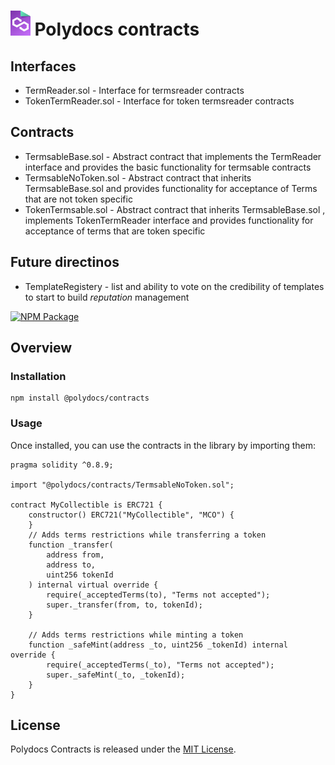# <img src="assets/Polydocs Logo.svg" height="40px"> Polydocs contracts

## Interfaces
* TermReader.sol - Interface for termsreader contracts
* TokenTermReader.sol - Interface for token termsreader contracts


## Contracts
* TermsableBase.sol - Abstract contract that implements the TermReader interface and provides the basic functionality for termsable contracts
* TermsableNoToken.sol - Abstract contract that inherits TermsableBase.sol and provides functionality for acceptance of Terms that are not token specific
* TokenTermsable.sol - Abstract contract that inherits TermsableBase.sol , implements TokenTermReader interface and provides functionality for acceptance of terms that are token specific

## Future directinos
* TemplateRegistery - list and ability to vote on the credibility of templates to start to build *reputation* management


[![NPM Package](https://img.shields.io/npm/v/@openzeppelin/contracts.svg)](https://www.npmjs.org/package/@openzeppelin/contracts)

## Overview

### Installation

```console
npm install @polydocs/contracts
```

### Usage

Once installed, you can use the contracts in the library by importing them:

```solidity
pragma solidity ^0.8.9;

import "@polydocs/contracts/TermsableNoToken.sol";

contract MyCollectible is ERC721 {
    constructor() ERC721("MyCollectible", "MCO") {
    }
    // Adds terms restrictions while transferring a token
    function _transfer(
        address from,
        address to,
        uint256 tokenId
    ) internal virtual override {
        require(_acceptedTerms(to), "Terms not accepted");
        super._transfer(from, to, tokenId);
    }

    // Adds terms restrictions while minting a token
    function _safeMint(address _to, uint256 _tokenId) internal override {
        require(_acceptedTerms(_to), "Terms not accepted");
        super._safeMint(_to, _tokenId);
    }
}
```

## License

Polydocs Contracts is released under the [MIT License](LICENSE).
